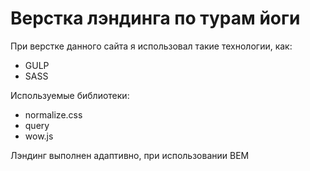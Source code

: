 # Верстка лэндинга по турам йоги
При верстке данного сайта я использовал такие технологии, как:
  - GULP
  - SASS

Используемые библиотеки:
  - normalize.css
  - query
  - wow.js

Лэндинг выполнен адаптивно, при использовании BEM
